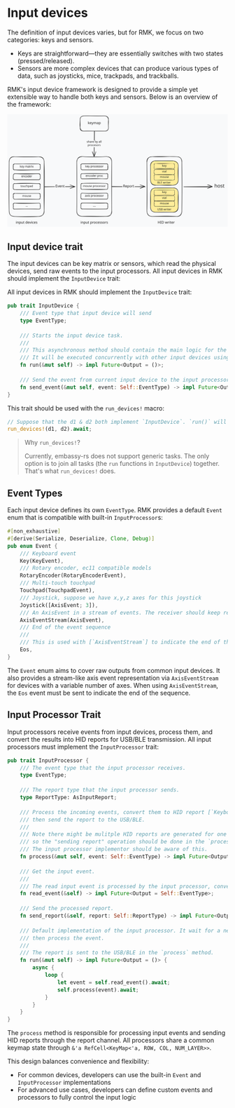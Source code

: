 # Input devices

The definition of input devices varies, but for RMK, we focus on two categories: keys and sensors.

- Keys are straightforward—they are essentially switches with two states (pressed/released).
- Sensors are more complex devices that can produce various types of data, such as joysticks, mice, trackpads, and trackballs.

RMK's input device framework is designed to provide a simple yet extensible way to handle both keys and sensors. Below is an overview of the framework:

![input_device_framework](../images/input_device_framework.excalidraw.svg)

## Input device trait

The input devices can be key matrix or sensors, which read the physical devices, send raw events to the input processors. All input devices in RMK should implement the `InputDevice` trait:

All input devices in RMK should implement the `InputDevice` trait:

```rust
pub trait InputDevice {
    /// Event type that input device will send
    type EventType;

    /// Starts the input device task.
    ///
    /// This asynchronous method should contain the main logic for the input device.
    /// It will be executed concurrently with other input devices using the run_devices macro.
    fn run(&mut self) -> impl Future<Output = ()>;

    /// Send the event from current input device to the input processor.
    fn send_event(&mut self, event: Self::EventType) -> impl Future<Output = ()>;
}
```

This trait should be used with the `run_devices!` macro:

```rust
// Suppose that the d1 & d2 both implement `InputDevice`. `run()` will be called in `run_devices!`
run_devices!(d1, d2).await;
```

> Why `run_devices!`?
>
> Currently, embassy-rs does not support generic tasks. The only option is to join all tasks (the `run` functions in `InputDevice`) together. That's what `run_devices!` does.

## Event Types

Each input device defines its own `EventType`. RMK provides a default `Event` enum that is compatible with built-in `InputProcessor`s:

```rust
#[non_exhaustive]
#[derive(Serialize, Deserialize, Clone, Debug)]
pub enum Event {
    /// Keyboard event
    Key(KeyEvent),
    /// Rotary encoder, ec11 compatible models
    RotaryEncoder(RotaryEncoderEvent),
    /// Multi-touch touchpad
    Touchpad(TouchpadEvent),
    /// Joystick, suppose we have x,y,z axes for this joystick
    Joystick([AxisEvent; 3]),
    /// An AxisEvent in a stream of events. The receiver should keep receiving events until it receives [`Eos`] event.
    AxisEventStream(AxisEvent),
    /// End of the event sequence
    ///
    /// This is used with [`AxisEventStream`] to indicate the end of the event sequence.
    Eos,
}
```

The `Event` enum aims to cover raw outputs from common input devices. It also provides a stream-like axis event representation via `AxisEventStream` for devices with a variable number of axes. When using `AxisEventStream`, the `Eos` event must be sent to indicate the end of the sequence.

## Input Processor Trait

Input processors receive events from input devices, process them, and convert the results into HID reports for USB/BLE transmission. All input processors must implement the `InputProcessor` trait:

```rust
pub trait InputProcessor {
    /// The event type that the input processor receives.
    type EventType;

    /// The report type that the input processor sends.
    type ReportType: AsInputReport;

    /// Process the incoming events, convert them to HID report [`KeyboardReportMessage`],
    /// then send the report to the USB/BLE.
    ///
    /// Note there might be mulitple HID reports are generated for one event,
    /// so the "sending report" operation should be done in the `process` method.
    /// The input processor implementor should be aware of this.  
    fn process(&mut self, event: Self::EventType) -> impl Future<Output = ()>;

    /// Get the input event.
    ///
    /// The read input event is processed by the input processor, converted to HID report, and sent to the HID writer.
    fn read_event(&self) -> impl Future<Output = Self::EventType>;

    /// Send the processed report.
    fn send_report(&self, report: Self::ReportType) -> impl Future<Output = ()>;

    /// Default implementation of the input processor. It wait for a new event from the event channel,
    /// then process the event.
    ///
    /// The report is sent to the USB/BLE in the `process` method.
    fn run(&mut self) -> impl Future<Output = ()> {
        async {
            loop {
                let event = self.read_event().await;
                self.process(event).await;
            }
        }
    }
}
```


The `process` method is responsible for processing input events and sending HID reports through the report channel. All processors share a common keymap state through `&'a RefCell<KeyMap<'a, ROW, COL, NUM_LAYER>>`.

This design balances convenience and flexibility:
- For common devices, developers can use the built-in `Event` and `InputProcessor` implementations
- For advanced use cases, developers can define custom events and processors to fully control the input logic

